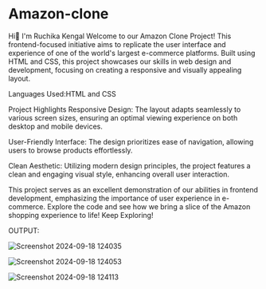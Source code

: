 # Amazon-clone
Hi👋 I'm Ruchika Kengal
Welcome to our Amazon Clone Project! This frontend-focused initiative aims to replicate the user interface and experience of one of the world's largest e-commerce platforms. Built using HTML and CSS, this project showcases our skills in web design and development, focusing on creating a responsive and visually appealing layout.

Languages Used:HTML and CSS

Project Highlights
Responsive Design: The layout adapts seamlessly to various screen sizes, ensuring an optimal viewing experience on both desktop and mobile devices.

User-Friendly Interface: The design prioritizes ease of navigation, allowing users to browse products effortlessly.

Clean Aesthetic: Utilizing modern design principles, the project features a clean and engaging visual style, enhancing overall user interaction.

This project serves as an excellent demonstration of our abilities in frontend development, emphasizing the importance of user experience in e-commerce. Explore the code and see how we bring a slice of the Amazon shopping experience to life!
Keep Exploring!

OUTPUT:

![Screenshot 2024-09-18 124035](https://github.com/user-attachments/assets/3f92e6a8-5c57-42cd-a5ea-8d81745fd708)

![Screenshot 2024-09-18 124053](https://github.com/user-attachments/assets/a163477c-947b-4bf6-910e-939e52c29b6c)

![Screenshot 2024-09-18 124113](https://github.com/user-attachments/assets/f20d8267-957f-4638-9e36-276619715cc9)


